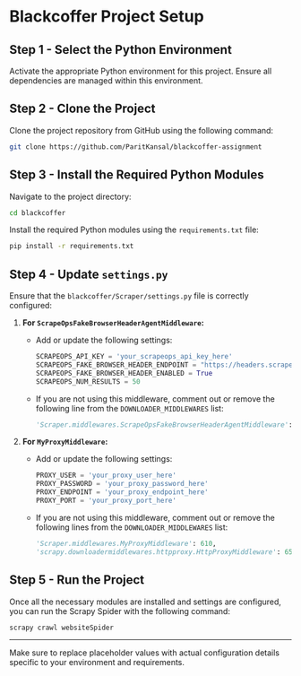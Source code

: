 # Blackcoffer Project Setup

## Step 1 - Select the Python Environment
Activate the appropriate Python environment for this project. Ensure all dependencies are managed within this environment.

## Step 2 - Clone the Project
Clone the project repository from GitHub using the following command:

```bash
git clone https://github.com/ParitKansal/blackcoffer-assignment
```

## Step 3 - Install the Required Python Modules
Navigate to the project directory:

```bash
cd blackcoffer
```

Install the required Python modules using the `requirements.txt` file:

```bash
pip install -r requirements.txt
```

## Step 4 - Update `settings.py`
Ensure that the `blackcoffer/Scraper/settings.py` file is correctly configured:

1. **For `ScrapeOpsFakeBrowserHeaderAgentMiddleware`:**

   - Add or update the following settings:
     ```python
     SCRAPEOPS_API_KEY = 'your_scrapeops_api_key_here'
     SCRAPEOPS_FAKE_BROWSER_HEADER_ENDPOINT = "https://headers.scrapeops.io/v1/browser-headers"
     SCRAPEOPS_FAKE_BROWSER_HEADER_ENABLED = True
     SCRAPEOPS_NUM_RESULTS = 50
     ```
   - If you are not using this middleware, comment out or remove the following line from the `DOWNLOADER_MIDDLEWARES` list:
     ```python
     'Scraper.middlewares.ScrapeOpsFakeBrowserHeaderAgentMiddleware': 700,
     ```

2. **For `MyProxyMiddleware`:**

   - Add or update the following settings:
     ```python
     PROXY_USER = 'your_proxy_user_here'
     PROXY_PASSWORD = 'your_proxy_password_here'
     PROXY_ENDPOINT = 'your_proxy_endpoint_here'
     PROXY_PORT = 'your_proxy_port_here'
     ```
   - If you are not using this middleware, comment out or remove the following lines from the `DOWNLOADER_MIDDLEWARES` list:
     ```python
     'Scraper.middlewares.MyProxyMiddleware': 610,
     'scrapy.downloadermiddlewares.httpproxy.HttpProxyMiddleware': 650,
     ```

## Step 5 - Run the Project
Once all the necessary modules are installed and settings are configured, you can run the Scrapy Spider with the following command:

```bash
scrapy crawl websiteSpider
```

---

Make sure to replace placeholder values with actual configuration details specific to your environment and requirements.
